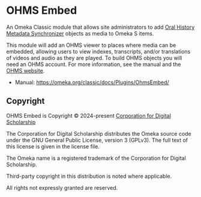 # OHMS Embed

An Omeka Classic module that allows site administrators to add [Oral History Metadata Synchronizer](https://www.oralhistoryonline.org/) objects as media to Omeka S items.

This module will add an OHMS viewer to places where media can be embedded, allowing users to view indexes, transcripts, and/or translations of videos and audio as they are played. To build OHMS objects you will need an OHMS account. For more information, see the manual and the [OHMS website](https://www.oralhistoryonline.org/).

- Manual: https://omeka.org/classic/docs/Plugins/OhmsEmbed/

## Copyright

OHMS Embed is Copyright © 2024-present [Corporation for Digital Scholarship](https://digitalscholar.org)

The Corporation for Digital Scholarship distributes the Omeka source code
under the GNU General Public License, version 3 (GPLv3). The full text
of this license is given in the license file.

The Omeka name is a registered trademark of the Corporation for Digital Scholarship.

Third-party copyright in this distribution is noted where applicable.

All rights not expressly granted are reserved.
